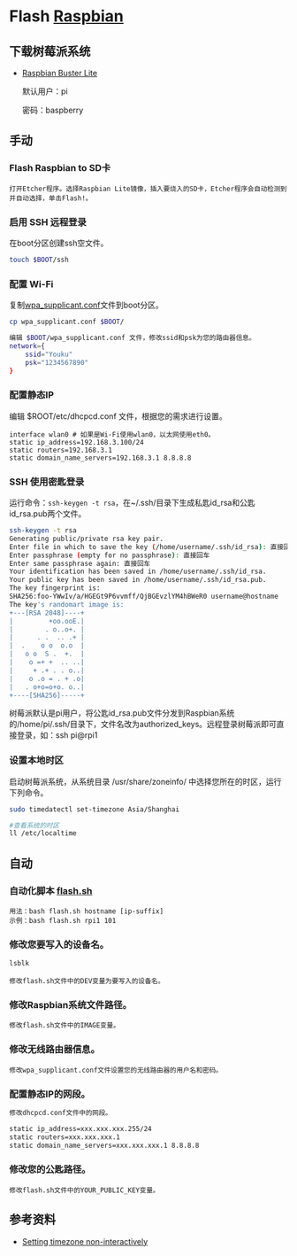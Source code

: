 # Flash [Raspbian](https://www.raspberrypi.org/downloads/raspbian/)

## 下载树莓派系统
* [Raspbian Buster Lite](https://www.raspberrypi.org/downloads/raspbian/)

    默认用户：pi
    
    密码：baspberry

## 手动
### Flash Raspbian to SD卡
```
打开Etcher程序。选择Raspbian Lite镜像，插入要烧入的SD卡，Etcher程序会自动检测到并自动选择，单击Flash!。
```

### 启用 SSH 远程登录
在boot分区创建ssh空文件。
```bash
touch $BOOT/ssh
```

### 配置 Wi-Fi
复制[wpa_supplicant.conf](wpa_supplicant.conf)文件到boot分区。
```bash
cp wpa_supplicant.conf $BOOT/

编辑 $BOOT/wpa_supplicant.conf 文件，修改ssid和psk为您的路由器信息。
network={
    ssid="Youku"
    psk="1234567890"
}
```

### 配置静态IP
编辑 $ROOT/etc/dhcpcd.conf 文件，根据您的需求进行设置。
```
interface wlan0 # 如果是Wi-Fi使用wlan0，以太网使用eth0。
static ip_address=192.168.3.100/24
static routers=192.168.3.1
static domain_name_servers=192.168.3.1 8.8.8.8
```

### SSH 使用密匙登录
运行命令：```ssh-keygen -t rsa```，在~/.ssh/目录下生成私匙id_rsa和公匙id_rsa.pub两个文件。
```bash
ssh-keygen -t rsa
Generating public/private rsa key pair.
Enter file in which to save the key (/home/username/.ssh/id_rsa): 直接回车
Enter passphrase (empty for no passphrase): 直接回车
Enter same passphrase again: 直接回车
Your identification has been saved in /home/username/.ssh/id_rsa.
Your public key has been saved in /home/username/.ssh/id_rsa.pub.
The key fingerprint is:
SHA256:foo-YWwIv/a/HGEGt9P6vvmff/QjBGEvzlYM4hBWeR0 username@hostname
The key's randomart image is:
+---[RSA 2048]----+
|         +oo.ooE.|
|        . o..o+. |
|      . .  .. .+ |
|  .    o o  o.o  |
|   o o  S .  +.  |
|    o =+ +  .. ..|
|     + .+ . . o..|
|    o .o = . + .o|
|   . o+o=o+o. o..|
+----[SHA256]-----+
```

树莓派默认是pi用户，将公匙id_rsa.pub文件分发到Raspbian系统的/home/pi/.ssh/目录下，文件名改为authorized_keys。远程登录树莓派即可直接登录，如：ssh pi@rpi1

### 设置本地时区
启动树莓派系统，从系统目录 /usr/share/zoneinfo/ 中选择您所在的时区，运行下列命令。
```bash
sudo timedatectl set-timezone Asia/Shanghai

#查看系统的时区
ll /etc/localtime
```

## 自动
### 自动化脚本 [flash.sh](flash.sh)
    用法：bash flash.sh hostname [ip-suffix]
    示例：bash flash.sh rpi1 101

### 修改您要写入的设备名。
``` bash
lsblk
```
    修改flash.sh文件中的DEV变量为要写入的设备名。

### 修改Raspbian系统文件路径。
    修改flash.sh文件中的IMAGE变量。

### 修改无线路由器信息。
    修改wpa_supplicant.conf文件设置您的无线路由器的用户名和密码。

### 配置静态IP的网段。
``` txt
修改dhcpcd.conf文件中的网段。

static ip_address=xxx.xxx.xxx.255/24
static routers=xxx.xxx.xxx.1
static domain_name_servers=xxx.xxx.xxx.1 8.8.8.8
```

### 修改您的公匙路径。
    修改flash.sh文件中的YOUR_PUBLIC_KEY变量。

## 参考资料
* [Setting timezone non-interactively](https://raspberrypi.stackexchange.com/questions/87164/setting-timezone-non-interactively)